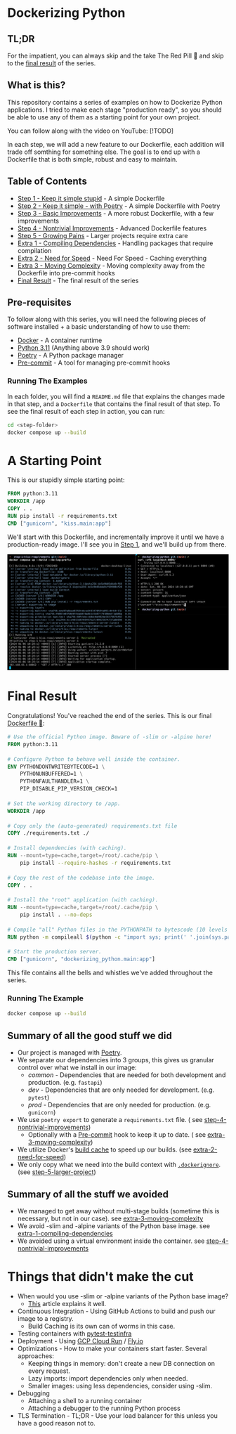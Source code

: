 # Dockerizing Python

## TL;DR

For the impatient, you can always skip and the take The Red Pill 💊 and skip to
the [final result](#final-result) of the series.

## What is this?

This repository contains a series of examples on how to Dockerize Python applications. I tried to make each stage
"production ready", so you should be able to use any of them as a starting point for your own project.

You can follow along with the video on YouTube: [!TODO]

In each step, we will add a new feature to our Dockerfile, each addition will trade off somthing for something else.
The goal is to end up with a Dockerfile that is both simple, robust and easy to maintain.

## Table of Contents

* [Step 1 - Keep it simple stupid](./step-1-kiss-requirements/README.md) - A simple Dockerfile
* [Step 2 - Keep it simple - with Poetry](./step-2-kiss-poetry/README.md) - A simple Dockerfile with Poetry
* [Step 3 - Basic Improvements](./step-3-basic-improvements/README.md) - A more robust Dockerfile, with a few
  improvements
* [Step 4 - Nontrivial Improvements](./step-4-nontrivial-improvements/README.md) - Advanced Dockerfile features
* [Step 5 - Growing Pains](./step-5-larger-project/README.md) - Larger projects require extra care
* [Extra 1 - Compiling Dependencies](./extra-1-compiling-dependencies/README.md) - Handling packages that require
  compilation
* [Extra 2 - Need for Speed](./extra-2-need-for-speed/README.md) - Need For Speed - Caching everything
* [Extra 3 - Moving Complexity](./extra-3-moving-complexity/README.md) - Moving complexity away from the Dockerfile into
  pre-commit hooks
* [Final Result](#final-result) - The final result of the series

## Pre-requisites

To follow along with this series, you will need the following pieces of software installed + a basic understanding of
how to use them:

* [Docker](https://docs.docker.com/get-docker/) - A container runtime
* [Python 3.11](https://www.python.org/downloads/) (Anything above 3.9 should work)
* [Poetry](https://python-poetry.org/docs/#installation) - A Python package manager
* [Pre-commit](https://pre-commit.com/#install) - A tool for managing pre-commit hooks

### Running The Examples

In each folder, you will find a `README.md` file that explains the changes made in that step, and a `Dockerfile` that
contains the final result of that step. To see the final result of each step in action, you can run:

```bash
cd <step-folder>
docker compose up --build
```

# A Starting Point

This is our stupidly simple starting point:

```dockerfile
FROM python:3.11
WORKDIR /app
COPY . .
RUN pip install -r requirements.txt
CMD ["gunicorn", "kiss.main:app"]
```

We'll start with this Dockerfile, and incrementally improve it until we have a
production-ready image. I'll see you in [Step 1](./step-1-kiss-requirements/README.md#a-starting-point), and we'll build
up from there.

[![Step 1 cURL Example](./assets/step-1-curl.png)](./step-1-kiss-requirements/README.md#a-starting-point)

# Final Result

Congratulations! You've reached the end of the series. This is our final [Dockerfile 🐳](Dockerfile):

```dockerfile
# Use the official Python image. Beware of -slim or -alpine here!
FROM python:3.11

# Configure Python to behave well inside the container.
ENV PYTHONDONTWRITEBYTECODE=1 \
    PYTHONUNBUFFERED=1 \
    PYTHONFAULTHANDLER=1 \
    PIP_DISABLE_PIP_VERSION_CHECK=1

# Set the working directory to /app.
WORKDIR /app

# Copy only the (auto-generated) requirements.txt file
COPY ./requirements.txt ./

# Install dependencies (with caching).
RUN --mount=type=cache,target=/root/.cache/pip \
    pip install --require-hashes -r requirements.txt

# Copy the rest of the codebase into the image.
COPY . .

# Install the "root" application (with caching).
RUN --mount=type=cache,target=/root/.cache/pip \
    pip install . --no-deps

# Compile "all" Python files in the PYTHONPATH to bytescode (10 levels deep)
RUN python -m compileall $(python -c "import sys; print(' '.join(sys.path), end='')") -r 10

# Start the production server.
CMD ["gunicorn", "dockerizing_python.main:app"]
```

This file contains all the bells and whistles we've added throughout the series.

### Running The Example

```bash
docker compose up --build
```

## Summary of all the good stuff we did

* Our project is managed with [Poetry](https://python-poetry.org/).
* We separate our dependencies into 3 groups, this gives us granular control over what we install in our image:
    * _common_ - Dependencies that are needed for both development and production. (e.g. `fastapi`)
    * _dev_ - Dependencies that are only needed for development. (e.g. `pytest`)
    * _prod_ - Dependencies that are only needed for production. (e.g. `gunicorn`)
* We use `poetry export` to generate a `requirements.txt` file. (
  see [step-4-nontrivial-improvements](./step-4-nontrivial-improvements/README.md))
    * Optionally with a [Pre-commit](https://pre-commit.com/) hook to keep it up to date. (
      see [extra-3-moving-complexity](./extra-3-moving-complexity/README.md))
* We utilize Docker's [build cache](https://docs.docker.com/build/cache/) to speed up our builds. (see
  [extra-2-need-for-speed](./extra-2-need-for-speed/README.md))
* We only copy what we need into the build context with [`.dockerignore`](./.dockerignore). (see
  [step-5-larger-project](./step-5-larger-project/README.md))

## Summary of all the stuff we avoided

* We managed to get away without multi-stage builds (sometime this is necessary, but not in our case).
  see [extra-3-moving-complexity](./extra-3-moving-complexity/README.md)
* We avoid -slim and -alpine variants of the Python base image.
  see [extra-1-compiling-dependencies](./extra-1-compiling-dependencies/README.md)
* We avoided using a virtual environment inside the container.
  see [step-4-nontrivial-improvements](./step-4-nontrivial-improvements/README.md)

# Things that didn't make the cut

* When would you use -slim or -alpine variants of the Python base image?
    * [This](https://pythonspeed.com/articles/base-image-python-docker-images/) article explains it well.
* Continuous Integration - Using GitHub Actions to build and push our image to a registry.
    * Build Caching is its own can of worms in this case.
* Testing containers with [pytest-testinfra](https://testinfra.readthedocs.io/en/latest/)
* Deployment - Using [GCP Cloud Run](https://cloud.google.com/run) / [Fly.io](https://fly.io/)
* Optimizations - How to make your containers start faster. Several approaches:
    * Keeping things in memory: don't create a new DB connection on every request.
    * Lazy imports: import dependencies only when needed.
    * Smaller images: using less dependencies, consider using -slim.
* Debugging
    * Attaching a shell to a running container
    * Attaching a debugger to the running Python process
* TLS Termination - TL;DR - Use your load balancer for this unless you have a good reason not to.
